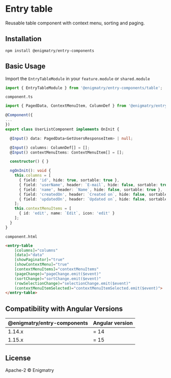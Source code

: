 # Entry table

Reusable table component with context menu, sorting and paging.

## Installation

```
npm install @enigmatry/entry-components
```

## Basic Usage

Import the `EntryTableModule` in your `feature.module` or `shared.module`

```typescript
import { EntryTableModule } from '@enigmatry/entry-components/table';
```

`component.ts`

```typescript
import { PagedData, ContextMenuItem, ColumnDef } from '@enigmatry/entry-components/table';

@Component({
...
})
export class UserListComponent implements OnInit {

  @Input() data: PagedData<GetUsersResponseItem> | null;

  @Input() columns: ColumnDef[] = [];
  @Input() contextMenuItems: ContextMenuItem[] = [];

  constructor() { }

  ngOnInit(): void {
    this.columns = [
      { field: 'id', hide: true, sortable: true },
      { field: 'userName', header: `E-mail`, hide: false, sortable: true },
      { field: 'name', header: `Name`, hide: false, sortable: true },
      { field: 'createdOn', header: `Created on`, hide: false, sortable: true, type: 'date' },
      { field: 'updatedOn', header: `Updated on`, hide: false, sortable: true, type: 'date' }
    ];
    this.contextMenuItems = [
      { id: 'edit', name: `Edit`, icon: 'edit' }
    ];
  }
}
```

`component.html`

```html
<entry-table
    [columns]="columns"
    [data]="data"
    [showPaginator]="true"
    [showContextMenu]="true"
    [contextMenuItems]="contextMenuItems"
    (pageChange)="pageChange.emit($event)"
    (sortChange)="sortChange.emit($event)"
    (rowSelectionChange)="selectionChange.emit($event)"
    (contextMenuItemSelected)="contextMenuItemSelected.emit($event)">
</entry-table>
```

## Compatibility with Angular Versions

| @enigmatry/entry-components | Angular version
|-|-|
|1.14.x| = 14
|1.15.x| = 15

## License

Apache-2 © Enigmatry
